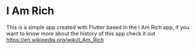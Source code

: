 # I Am Rich

This is a simple app created with Flutter based in the I Am Rich app, if you want to know more about the history of this app check it out https://en.wikipedia.org/wiki/I_Am_Rich 
